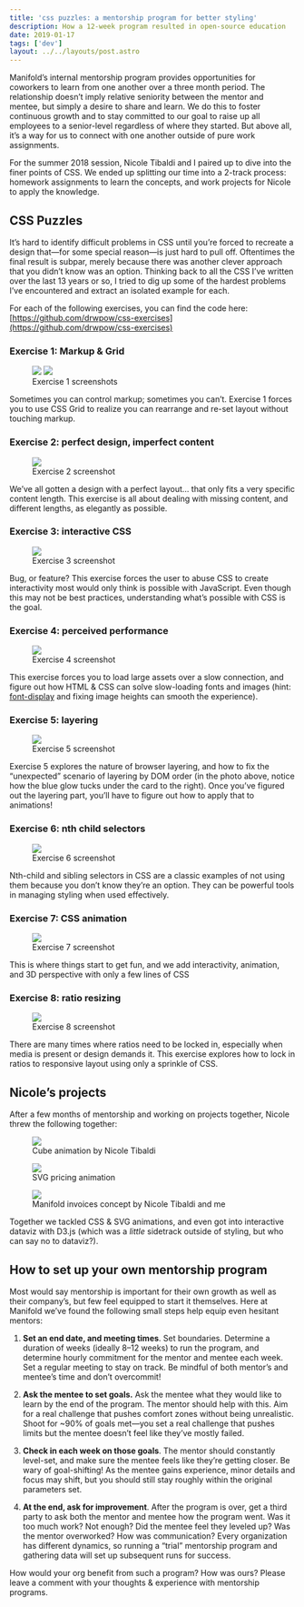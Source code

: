 ```yaml
---
title: 'css puzzles: a mentorship program for better styling'
description: How a 12-week program resulted in open-source education
date: 2019-01-17
tags: ['dev']
layout: ../../layouts/post.astro
---
```


Manifold’s internal mentorship program provides opportunities for coworkers to learn from one
another over a three month period. The relationship doesn’t imply relative seniority between the
mentor and mentee, but simply a desire to share and learn. We do this to foster continuous growth
and to stay committed to our goal to raise up all employees to a senior-level regardless of where
they started. But above all, it’s a way for us to connect with one another outside of pure work
assignments.

For the summer 2018 session, Nicole Tibaldi and I paired up to dive into the finer points of CSS. We
ended up splitting our time into a 2-track process: homework assignments to learn the concepts, and
work projects for Nicole to apply the knowledge.

## CSS Puzzles

It’s hard to identify difficult problems in CSS until you’re forced to recreate a design that—for
some special reason—is just hard to pull off. Oftentimes the final result is subpar, merely because
there was another clever approach that you didn’t know was an option. Thinking back to all the CSS
I’ve written over the last 13 years or so, I tried to dig up some of the hardest problems I’ve
encountered and extract an isolated example for each.

For each of the following exercises, you can find the code here:
[https://github.com/drwpow/css-exercises](https://github.com/drwpow/css-exercises)

### Exercise 1: Markup & Grid

<figure>
  <img src="/assets/posts/css-puzzles/01-a.png">
  <img src="/assets/posts/css-puzzles/01-b.png">
  <figcaption>Exercise 1 screenshots</figcaption>
</figure>

Sometimes you can control markup; sometimes you can’t. Exercise 1 forces you to use CSS Grid to
realize you can rearrange and re-set layout without touching markup.

### Exercise 2: perfect design, imperfect content

<figure>
  <img src="/assets/posts/css-puzzles/02.png">
  <figcaption>Exercise 2 screenshot</figcaption>
</figure>

We’ve all gotten a design with a perfect layout… that only fits a very specific content length. This
exercise is all about dealing with missing content, and different lengths, as elegantly as possible.

### Exercise 3: interactive CSS

<figure>
  <img src="/assets/posts/css-puzzles/03.gif">
  <figcaption>Exercise 3 screenshot</figcaption>
</figure>

Bug, or feature? This exercise forces the user to abuse CSS to create interactivity most would only
think is possible with JavaScript. Even though this may not be best practices, understanding what’s
possible with CSS is the goal.

### Exercise 4: perceived performance

<figure>
  <img src="/assets/posts/css-puzzles/04.png">
  <figcaption>Exercise 4 screenshot</figcaption>
</figure>

This exercise forces you to load large assets over a slow connection, and figure out how HTML & CSS
can solve slow-loading fonts and images (hint:
[font-display](https://developer.mozilla.org/en-US/docs/Web/CSS/@font-face/font-display) and fixing
image heights can smooth the experience).

### Exercise 5: layering

<figure>
  <img src="/assets/posts/css-puzzles/05.png">
  <figcaption>Exercise 5 screenshot</figcaption>
</figure>

Exercise 5 explores the nature of browser layering, and how to fix the “unexpected” scenario of
layering by DOM order (in the photo above, notice how the blue glow tucks under the card to the
right). Once you’ve figured out the layering part, you’ll have to figure out how to apply that to
animations!

### Exercise 6: nth child selectors

<figure>
  <img src="/assets/posts/css-puzzles/06.gif">
  <figcaption>Exercise 6 screenshot</figcaption>
</figure>

Nth-child and sibling selectors in CSS are a classic examples of not using them because you don’t
know they’re an option. They can be powerful tools in managing styling when used effectively.

### Exercise 7: CSS animation

<figure>
  <img src="/assets/posts/css-puzzles/07.gif">
  <figcaption>Exercise 7 screenshot</figcaption>
</figure>

This is where things start to get fun, and we add interactivity, animation, and 3D perspective with
only a few lines of CSS

### Exercise 8: ratio resizing

<figure>
  <img src="/assets/posts/css-puzzles/08.gif">
  <figcaption>Exercise 8 screenshot</figcaption>
</figure>

There are many times where ratios need to be locked in, especially when media is present or design
demands it. This exercise explores how to lock in ratios to responsive layout using only a sprinkle
of CSS.

## Nicole’s projects

After a few months of mentorship and working on projects together, Nicole threw the following
together:

<figure>
  <img src="/assets/posts/css-puzzles/n-01.gif">
  <figcaption>Cube animation by Nicole Tibaldi</figcaption>
</figure>

<figure>
  <img src="/assets/posts/css-puzzles/n-02.gif">
  <figcaption>SVG pricing animation</figcaption>
</figure>

<figure>
  <img src="/assets/posts/css-puzzles/n-03.gif">
  <figcaption>Manifold invoices concept by Nicole Tibaldi and me</figcaption>
</figure>

Together we tackled CSS & SVG animations, and even got into interactive dataviz with D3.js (which
was a _little_ sidetrack outside of styling, but who can say no to dataviz?).

## How to set up your own mentorship program

Most would say mentorship is important for their own growth as well as their company’s, but few feel
equipped to start it themselves. Here at Manifold we’ve found the following small steps help equip
even hesitant mentors:

1. **Set an end date, and meeting times**. Set boundaries. Determine a duration of weeks (ideally
   8–12 weeks) to run the program, and determine hourly commitment for the mentor and mentee each
   week. Set a regular meeting to stay on track. Be mindful of both mentor’s and mentee’s time and
   don’t overcommit!

1. **Ask the mentee to set goals.** Ask the mentee what they would like to learn by the end of the
   program. The mentor should help with this. Aim for a real challenge that pushes comfort zones
   without being unrealistic. Shoot for ~90% of goals met—you set a real challenge that pushes
   limits but the mentee doesn’t feel like they’ve mostly failed.

1. **Check in each week on those goals**. The mentor should constantly level-set, and make sure the
   mentee feels like they’re getting closer. Be wary of goal-shifting! As the mentee gains
   experience, minor details and focus may shift, but you should still stay roughly within the
   original parameters set.

1. **At the end, ask for improvement**. After the program is over, get a third party to ask both the
   mentor and mentee how the program went. Was it too much work? Not enough? Did the mentee feel
   they leveled up? Was the mentor overworked? How was communication? Every organization has
   different dynamics, so running a “trial” mentorship program and gathering data will set up
   subsequent runs for success.

How would your org benefit from such a program? How was ours? Please leave a comment with your
thoughts & experience with mentorship programs.
